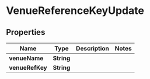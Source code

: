 # VenueReferenceKeyUpdate

## Properties
Name | Type | Description | Notes
------------ | ------------- | ------------- | -------------
**venueName** | **String** |  | 
**venueRefKey** | **String** |  | 
